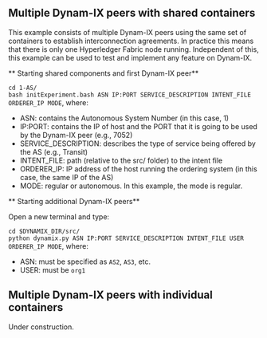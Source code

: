 Multiple Dynam-IX peers with shared containers
---------------------
This example consists of multiple Dynam-IX peers using the same set of containers to establish interconnection agreements. In practice this means that there is only one Hyperledger Fabric node running. Independent of this, this example can be used to test and implement any feature on Dynam-IX.

** Starting shared components and first Dynam-IX peer**

`cd 1-AS/` <br/>
`bash initExperiment.bash ASN IP:PORT SERVICE_DESCRIPTION INTENT_FILE ORDERER_IP MODE`, where: <br/>

* ASN: contains the Autonomous System Number (in this case, 1)
* IP:PORT: contains the IP of host and the PORT that it is going to be used by the Dynam-IX peer (e.g., 7052)
* SERVICE_DESCRIPTION: describes the type of service being offered by the AS (e.g., Transit)
* INTENT_FILE: path (relative to the src/ folder) to the intent file
* ORDERER_IP: IP address of the host running the ordering system (in this case, the same IP of the AS)
* MODE: regular or autonomous. In this example, the mode is regular.

** Starting additional Dynam-IX peers**

Open a new terminal and type:

`cd $DYNAMIX_DIR/src/` <br/>
`python dynamix.py ASN IP:PORT SERVICE_DESCRIPTION INTENT_FILE USER ORDERER_IP MODE`, where: <br/>

* ASN: must be specified as `AS2`, `AS3`, etc.
* USER: must be `org1`

Multiple Dynam-IX peers with individual containers
---------------------
Under construction.
